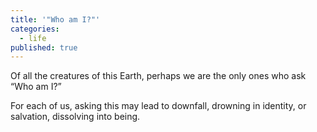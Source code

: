 ```yaml
---
title: '"Who am I?"'
categories:
  - life
published: true
---
```


Of all the creatures
of this Earth,
perhaps we are
the only ones
who ask
“Who am I?”

For each of us,
asking this
may lead to downfall,
drowning in identity,
or salvation,
dissolving into being.
